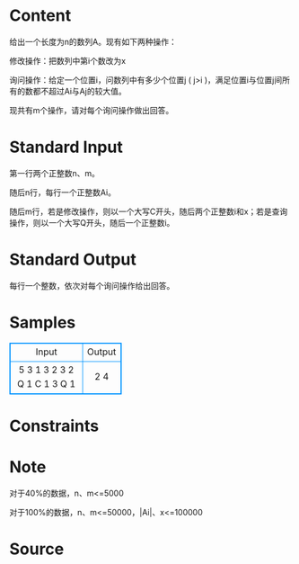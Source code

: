
# Content

给出一个长度为n的数列A。现有如下两种操作：

修改操作：把数列中第i个数改为x

询问操作：给定一个位置i，问数列中有多少个位置j ( j>i )，满足位置i与位置j间所有的数都不超过Ai与Aj的较大值。

现共有m个操作，请对每个询问操作做出回答。

# Standard Input

第一行两个正整数n、m。

随后n行，每行一个正整数Ai。

随后m行，若是修改操作，则以一个大写C开头，随后两个正整数i和x；若是查询操作，则以一个大写Q开头，随后一个正整数i。

# Standard Output

每行一个整数，依次对每个询问操作给出回答。

# Samples

<style>
        table,table tr th, table tr td { border:1px solid #0094ff; }
        table { width: 200px; min-height: 25px; line-height: 25px; text-align: center; border-collapse: collapse;}   
    </style>
<table>
	<tr>
		<td>Input</td>
		<td>Output</td>
	</tr>
<tr><td>5 3
1
3
2
3
2
Q 1
C 1 3
Q 1</td><td>2
4</td></tr></table>


# Constraints



# Note

对于40%的数据，n、m<=5000

对于100%的数据，n、m<=50000，|Ai|、x<=100000

# Source



